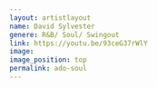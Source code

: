 ```yaml
---
layout: artistlayout
name: David Sylvester
genere: R&B/ Soul/ Swingout
link: https://youtu.be/93ceG37rWlY
image:
image_position: top
permalink: ado-soul
---
```

